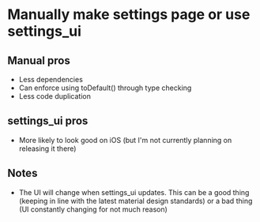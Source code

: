 # Manually make settings page or use settings_ui

## Manual pros

- Less dependencies
- Can enforce using toDefault() through type checking
- Less code duplication

## settings_ui pros

- More likely to look good on iOS (but I'm not currently planning on releasing it there)

## Notes

- The UI will change when settings_ui updates. This can be a good thing (keeping in line with the latest material design standards) or a bad thing (UI constantly changing for not much reason)
